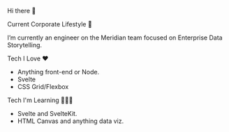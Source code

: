 Hi there 👋

Current Corporate Lifestyle 🏢

I’m currently an engineer on the Meridian team focused on Enterprise Data Storytelling.

Tech I Love ❤️
- Anything front-end or Node.
- Svelte
- CSS Grid/Flexbox

Tech I'm Learning 👨🏼‍💻
- Svelte and SvelteKit.
- HTML Canvas and anything data viz.
